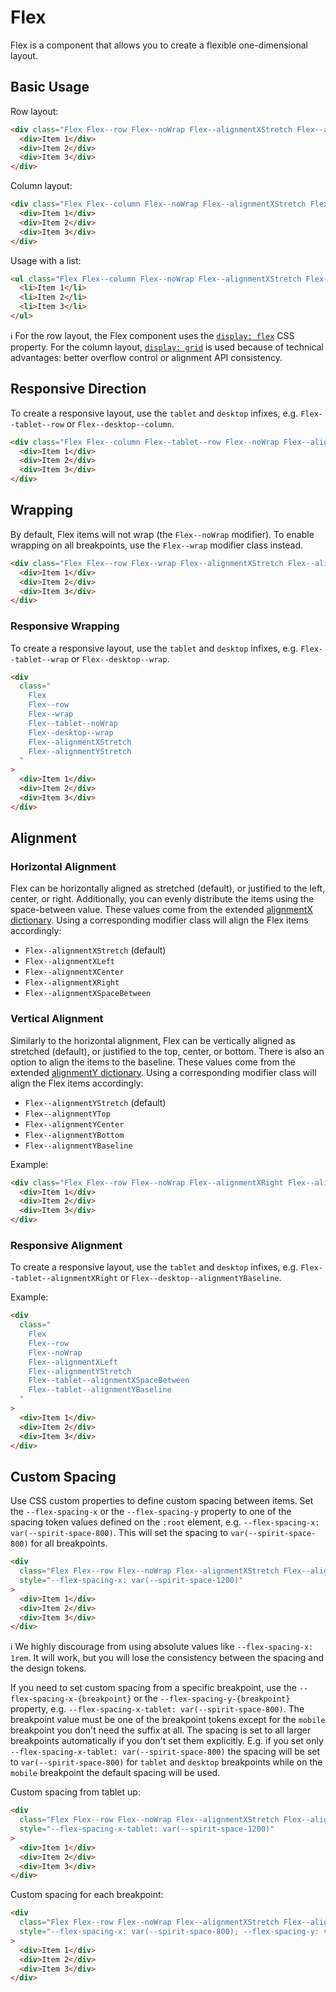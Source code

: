 # Flex

Flex is a component that allows you to create a flexible one-dimensional layout.

## Basic Usage

Row layout:

```html
<div class="Flex Flex--row Flex--noWrap Flex--alignmentXStretch Flex--alignmentYStretch">
  <div>Item 1</div>
  <div>Item 2</div>
  <div>Item 3</div>
</div>
```

Column layout:

```html
<div class="Flex Flex--column Flex--noWrap Flex--alignmentXStretch Flex--alignmentYStretch">
  <div>Item 1</div>
  <div>Item 2</div>
  <div>Item 3</div>
</div>
```

Usage with a list:

```html
<ul class="Flex Flex--column Flex--noWrap Flex--alignmentXStretch Flex--alignmentYStretch">
  <li>Item 1</li>
  <li>Item 2</li>
  <li>Item 3</li>
</ul>
```

ℹ️ For the row layout, the Flex component uses the [`display: flex`][mdn-display-flex] CSS property. For the column
layout, [`display: grid`][mdn-display-grid] is used because of technical advantages: better overflow control or
alignment API consistency.

## Responsive Direction

To create a responsive layout, use the `tablet` and `desktop` infixes, e.g. `Flex--tablet--row` or `Flex--desktop--column`.

```html
<div class="Flex Flex--column Flex--tablet--row Flex--noWrap Flex--alignmentXStretch Flex--alignmentYStretch">
  <div>Item 1</div>
  <div>Item 2</div>
  <div>Item 3</div>
</div>
```

## Wrapping

By default, Flex items will not wrap (the `Flex--noWrap` modifier). To enable wrapping on all breakpoints, use the
`Flex--wrap` modifier class instead.

```html
<div class="Flex Flex--row Flex--wrap Flex--alignmentXStretch Flex--alignmentYStretch">
  <div>Item 1</div>
  <div>Item 2</div>
  <div>Item 3</div>
</div>
```

### Responsive Wrapping

To create a responsive layout, use the `tablet` and `desktop` infixes, e.g. `Flex--tablet--wrap` or `Flex--desktop--wrap`.

```html
<div
  class="
    Flex
    Flex--row
    Flex--wrap
    Flex--tablet--noWrap
    Flex--desktop--wrap
    Flex--alignmentXStretch
    Flex--alignmentYStretch
  "
>
  <div>Item 1</div>
  <div>Item 2</div>
  <div>Item 3</div>
</div>
```

## Alignment

### Horizontal Alignment

Flex can be horizontally aligned as stretched (default), or justified to the left, center, or right. Additionally, you
can evenly distribute the items using the space-between value. These values come from the extended
[alignmentX dictionary][dictionary-alignment]. Using a corresponding modifier class will align the Flex items accordingly:

- `Flex--alignmentXStretch` (default)
- `Flex--alignmentXLeft`
- `Flex--alignmentXCenter`
- `Flex--alignmentXRight`
- `Flex--alignmentXSpaceBetween`

### Vertical Alignment

Similarly to the horizontal alignment, Flex can be vertically aligned as stretched (default), or justified to the top,
center, or bottom. There is also an option to align the items to the baseline. These values come from the extended
[alignmentY dictionary][dictionary-alignment]. Using a corresponding modifier class will align the Flex items accordingly:

- `Flex--alignmentYStretch` (default)
- `Flex--alignmentYTop`
- `Flex--alignmentYCenter`
- `Flex--alignmentYBottom`
- `Flex--alignmentYBaseline`

Example:

```html
<div class="Flex Flex--row Flex--noWrap Flex--alignmentXRight Flex--alignmentYBaseline">
  <div>Item 1</div>
  <div>Item 2</div>
  <div>Item 3</div>
</div>
```

### Responsive Alignment

To create a responsive layout, use the `tablet` and `desktop` infixes, e.g. `Flex--tablet--alignmentXRight` or
`Flex--desktop--alignmentYBaseline`.

Example:

```html
<div
  class="
    Flex
    Flex--row
    Flex--noWrap
    Flex--alignmentXLeft
    Flex--alignmentYStretch
    Flex--tablet--alignmentXSpaceBetween
    Flex--tablet--alignmentYBaseline
  "
>
  <div>Item 1</div>
  <div>Item 2</div>
  <div>Item 3</div>
</div>
```

## Custom Spacing

Use CSS custom properties to define custom spacing between items. Set the `--flex-spacing-x` or the `--flex-spacing-y`
property to one of the spacing token values defined on the `:root` element, e.g. `--flex-spacing-x: var(--spirit-space-800)`.
This will set the spacing to `var(--spirit-space-800)` for all breakpoints.

```html
<div
  class="Flex Flex--row Flex--noWrap Flex--alignmentXStretch Flex--alignmentYStretch"
  style="--flex-spacing-x: var(--spirit-space-1200)"
>
  <div>Item 1</div>
  <div>Item 2</div>
  <div>Item 3</div>
</div>
```

ℹ️ We highly discourage from using absolute values like `--flex-spacing-x: 1rem`. It will work, but you will lose
the consistency between the spacing and the design tokens.

If you need to set custom spacing from a specific breakpoint, use the `--flex-spacing-x-{breakpoint}` or the `--flex-spacing-y-{breakpoint}`
property, e.g. `--flex-spacing-x-tablet: var(--spirit-space-800)`. The breakpoint value must be one of the breakpoint tokens
except for the `mobile` breakpoint you don't need the suffix at all. The spacing is set to all larger breakpoints
automatically if you don't set them explicitly. E.g. if you set only `--flex-spacing-x-tablet: var(--spirit-space-800)`
the spacing will be set to `var(--spirit-space-800)` for `tablet` and `desktop` breakpoints while on the `mobile`
breakpoint the default spacing will be used.

Custom spacing from tablet up:

```html
<div
  class="Flex Flex--row Flex--noWrap Flex--alignmentXStretch Flex--alignmentYStretch"
  style="--flex-spacing-x-tablet: var(--spirit-space-1200)"
>
  <div>Item 1</div>
  <div>Item 2</div>
  <div>Item 3</div>
</div>
```

Custom spacing for each breakpoint:

```html
<div
  class="Flex Flex--row Flex--noWrap Flex--alignmentXStretch Flex--alignmentYStretch"
  style="--flex-spacing-x: var(--spirit-space-800); --flex-spacing-y: var(--spirit-space-1000); --flex-spacing-x-tablet: var(--spirit-space-1000); --flex-spacing-y-tablet: var(--spirit-space-1000); --flex-spacing-x-desktop: var(--spirit-space-1200); --flex-spacing-y-desktop: var(--spirit-space-1200)"
>
  <div>Item 1</div>
  <div>Item 2</div>
  <div>Item 3</div>
</div>
```

[mdn-display-flex]: https://developer.mozilla.org/en-US/docs/Web/CSS/CSS_flexible_box_layout
[mdn-display-grid]: https://developer.mozilla.org/en-US/docs/Web/CSS/CSS_grid_layout
[dictionary-alignment]: https://github.com/lmc-eu/spirit-design-system/blob/main/docs/DICTIONARIES.md#alignment
